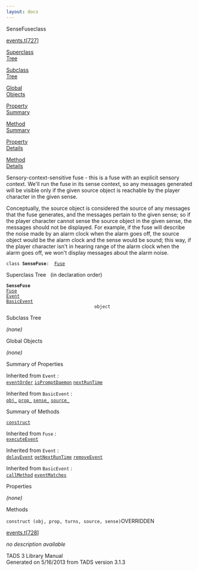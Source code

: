 ```yaml
---
layout: docs
---
```

<span class="title">SenseFuse</span><span class="type">class</span>

[events.t](../file/events.t.html)\[[727](../source/events.t.html#727)\]

[Superclass  
Tree](#_SuperClassTree_)

[Subclass  
Tree](#_SubClassTree_)

[Global  
Objects](#_ObjectSummary_)

[Property  
Summary](#_PropSummary_)

[Method  
Summary](#_MethodSummary_)

[Property  
Details](#_Properties_)

[Method  
Details](#_Methods_)



Sensory-context-sensitive fuse - this is a fuse with an explicit sensory
context. We'll run the fuse in its sense context, so any messages
generated will be visible only if the given source object is reachable
by the player character in the given sense.

Conceptually, the source object is considered the source of any messages
that the fuse generates, and the messages pertain to the given sense; so
if the player character cannot sense the source object in the given
sense, the messages should not be displayed. For example, if the fuse
will describe the noise made by an alarm clock when the alarm goes off,
the source object would be the alarm clock and the sense would be sound;
this way, if the player character isn't in hearing range of the alarm
clock when the alarm goes off, we won't display messages about the alarm
noise.

`class `**`SenseFuse`**` :   `[`Fuse`](../object/Fuse.html)



<span id="_SuperClassTree_"></span>



<span class="hdln">Superclass Tree</span>   (in declaration order)



**`SenseFuse`**  
[`Fuse`](../object/Fuse.html)  
[`Event`](../object/Event.html)  
[`BasicEvent`](../object/BasicEvent.html)  
`                                 object`  
<span id="_SubClassTree_"></span>



<span class="hdln">Subclass Tree</span>  



*(none)* <span id="_ObjectSummary_"></span>



<span class="hdln">Global Objects</span>  



*(none)* <span id="_PropSummary_"></span>



<span class="hdln">Summary of Properties</span>  







Inherited from `Event` :  
[`eventOrder`](../object/Event.html#eventOrder) [`isPromptDaemon`](../object/Event.html#isPromptDaemon) [`nextRunTime`](../object/Event.html#nextRunTime)

Inherited from `BasicEvent` :  
[`obj_`](../object/BasicEvent.html#obj_) [`prop_`](../object/BasicEvent.html#prop_) [`sense_`](../object/BasicEvent.html#sense_) [`source_`](../object/BasicEvent.html#source_)

<span id="_MethodSummary_"></span>



<span class="hdln">Summary of Methods</span>  



[`construct`](#construct)

Inherited from `Fuse` :  
[`executeEvent`](../object/Fuse.html#executeEvent)

Inherited from `Event` :  
[`delayEvent`](../object/Event.html#delayEvent) [`getNextRunTime`](../object/Event.html#getNextRunTime) [`removeEvent`](../object/Event.html#removeEvent)

Inherited from `BasicEvent` :  
[`callMethod`](../object/BasicEvent.html#callMethod) [`eventMatches`](../object/BasicEvent.html#eventMatches)

<span id="_Properties_"></span>



<span class="hdln">Properties</span>  



*(none)* <span id="_Methods_"></span>



<span class="hdln">Methods</span>  



<span id="construct"></span>

`construct (obj, prop, turns, source, sense)`<span class="rem">OVERRIDDEN</span>

[events.t](../file/events.t.html)\[[728](../source/events.t.html#728)\]



*no description available*





TADS 3 Library Manual  
Generated on 5/16/2013 from TADS version 3.1.3


